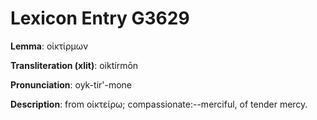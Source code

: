 # Lexicon Entry G3629

**Lemma**: οἰκτίρμων

**Transliteration (xlit)**: oiktírmōn

**Pronunciation**: oyk-tir'-mone

**Description**:
from οἰκτείρω; compassionate:--merciful, of tender mercy.
